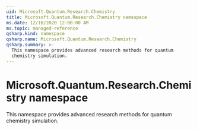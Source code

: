 ```yaml
---
uid: Microsoft.Quantum.Research.Chemistry
title: Microsoft.Quantum.Research.Chemistry namespace
ms.date: 12/10/2020 12:00:00 AM
ms.topic: managed-reference
qsharp.kind: namespace
qsharp.name: Microsoft.Quantum.Research.Chemistry
qsharp.summary: >-
  This namespace provides advanced research methods for quantum
  chemistry simulation.
---
```


# Microsoft.Quantum.Research.Chemistry namespace

This namespace provides advanced research methods for quantumchemistry simulation.

